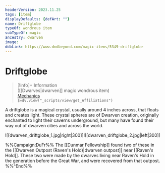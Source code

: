 ```yaml
---
headerVersion: 2023.11.25
tags: [item]
displayDefaults: {defArt: ""}
name: Driftglobe
typeOf: wondrous item
subTypeOf: magic
ancestry: dwarven
image: 
ddbLink: https://www.dndbeyond.com/magic-items/5349-driftglobe
---
```

# Driftglobe
>[!info]+ Information  
> ([[Dwarves|dwarven]] magic wondrous item)  
> [Mechanics](https://www.dndbeyond.com/magic-items/5349-driftglobe)  
> `$=dv.view("_scripts/view/get_Affiliations")`

A driftglobe is a magical crystal, usually around 4 inches across, that floats and creates light. These crystal spheres are of Dwarven creation, originally enchanted to light their caverns underground, but many have found their way out of dwarven cities and across the world. 

![[dwarven_driftglobe_1.jpg|right|300]]![[dwarven_driftglobe_2.jpg|left|300]]


%%Campaign:DuFr%%
The [[Dunmar Fellowship]] found two of these in the [[Dwarven Outpost (Raven's Hold)|dwarven outpost]] near [[Raven's Hold]]. These two were made by the dwarves living near Raven's Hold in the generation before the Great War, and were recovered from that outpost.
%%^End%%